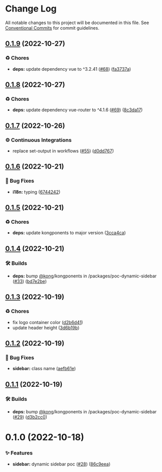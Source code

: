 # Change Log

All notable changes to this project will be documented in this file.
See [Conventional Commits](https://conventionalcommits.org) for commit guidelines.

## [0.1.9](https://github.com/Kong/kong-ui-shared-components/compare/@kong-ui/poc-dynamic-sidebar@0.1.8...@kong-ui/poc-dynamic-sidebar@0.1.9) (2022-10-27)


### ♻️ Chores

* **deps:** update dependency vue to ^3.2.41 ([#68](https://github.com/Kong/kong-ui-shared-components/issues/68)) ([fa3737a](https://github.com/Kong/kong-ui-shared-components/commit/fa3737a484742ea8bbf96f5df566b8a728c54647))





## [0.1.8](https://github.com/Kong/kong-ui-shared-components/compare/@kong-ui/poc-dynamic-sidebar@0.1.7...@kong-ui/poc-dynamic-sidebar@0.1.8) (2022-10-27)


### ♻️ Chores

* **deps:** update dependency vue-router to ^4.1.6 ([#69](https://github.com/Kong/kong-ui-shared-components/issues/69)) ([8c3da17](https://github.com/Kong/kong-ui-shared-components/commit/8c3da17ce5cb03b8a60f788cfe98b342c28a92ba))





## [0.1.7](https://github.com/Kong/kong-ui-shared-components/compare/@kong-ui/poc-dynamic-sidebar@0.1.6...@kong-ui/poc-dynamic-sidebar@0.1.7) (2022-10-26)


### ⚙️ Continuous Integrations

* replace set-output in workflows ([#55](https://github.com/Kong/kong-ui-shared-components/issues/55)) ([d0dd767](https://github.com/Kong/kong-ui-shared-components/commit/d0dd767c514ace11efd939a09de99e226568a6e8))





## [0.1.6](https://github.com/Kong/kong-ui-shared-components/compare/@kong-ui/poc-dynamic-sidebar@0.1.5...@kong-ui/poc-dynamic-sidebar@0.1.6) (2022-10-21)


### 🐛 Bug Fixes

* **i18n:** typing ([6744242](https://github.com/Kong/kong-ui-shared-components/commit/6744242af747c7044689e57466c7b3578a510656))





## [0.1.5](https://github.com/Kong/kong-ui-shared-components/compare/@kong-ui/poc-dynamic-sidebar@0.1.4...@kong-ui/poc-dynamic-sidebar@0.1.5) (2022-10-21)


### ♻️ Chores

* **deps:** update kongponents to major version ([3cca4ca](https://github.com/Kong/kong-ui-shared-components/commit/3cca4ca756bed2f7d803655884ada2d703543842))





## [0.1.4](https://github.com/Kong/kong-ui-shared-components/compare/@kong-ui/poc-dynamic-sidebar@0.1.3...@kong-ui/poc-dynamic-sidebar@0.1.4) (2022-10-21)


### 🛠 Builds

* **deps:** bump [@kong](https://github.com/kong)/kongponents in /packages/poc-dynamic-sidebar ([#33](https://github.com/Kong/kong-ui-shared-components/issues/33)) ([bd7e2be](https://github.com/Kong/kong-ui-shared-components/commit/bd7e2bede8a9d3e8551a805f1cecebaf979caf4c))





## [0.1.3](https://github.com/Kong/kong-ui-shared-components/compare/@kong-ui/poc-dynamic-sidebar@0.1.2...@kong-ui/poc-dynamic-sidebar@0.1.3) (2022-10-19)


### ♻️ Chores

* fix logo container color ([d2b6d41](https://github.com/Kong/kong-ui-shared-components/commit/d2b6d4158dc29d344762c4007264c138172780bc))
* update header height ([3d6b19b](https://github.com/Kong/kong-ui-shared-components/commit/3d6b19b52fba29dfd2666e7930f9721b51b8ce5d))





## [0.1.2](https://github.com/Kong/kong-ui-shared-components/compare/@kong-ui/poc-dynamic-sidebar@0.1.1...@kong-ui/poc-dynamic-sidebar@0.1.2) (2022-10-19)


### 🐛 Bug Fixes

* **sidebar:** class name ([aefb61e](https://github.com/Kong/kong-ui-shared-components/commit/aefb61ea085e71ecf2c650fcd05b07446807a1c8))





## [0.1.1](https://github.com/Kong/kong-ui-shared-components/compare/@kong-ui/poc-dynamic-sidebar@0.1.0...@kong-ui/poc-dynamic-sidebar@0.1.1) (2022-10-19)


### 🛠 Builds

* **deps:** bump [@kong](https://github.com/kong)/kongponents in /packages/poc-dynamic-sidebar ([#29](https://github.com/Kong/kong-ui-shared-components/issues/29)) ([d3b2cc0](https://github.com/Kong/kong-ui-shared-components/commit/d3b2cc08ac472b6fbfb524c6004b039538421b71))





# 0.1.0 (2022-10-18)


### ✨ Features

* **sidebar:** dynamic sidebar poc ([#28](https://github.com/Kong/kong-ui-shared-components/issues/28)) ([86c9eea](https://github.com/Kong/kong-ui-shared-components/commit/86c9eea52cf7820fb6a40fc00ed86d32ee32dbaf))
